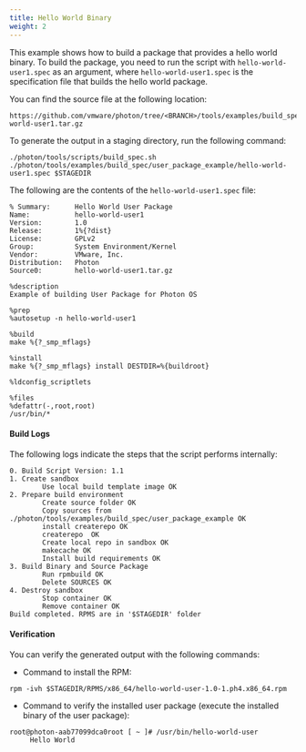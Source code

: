 ```yaml
---
title: Hello World Binary
weight: 2
---
```


This example shows how to build a package that provides a hello world binary. To build the package, you need to run the script with `hello-world-user1.spec` as an argument, where `hello-world-user1.spec` is the specification file that builds the hello world package.

You can find the source file at the following location:  

```
https://github.com/vmware/photon/tree/<BRANCH>/tools/examples/build_spec/user_package_example/hello-world-user1.tar.gz
```

To generate the output in a staging directory, run the following command:

```
./photon/tools/scripts/build_spec.sh ./photon/tools/examples/build_spec/user_package_example/hello-world-user1.spec $STAGEDIR
```

The following are the contents of the `hello-world-user1.spec` file:

```
% Summary:      Hello World User Package
Name:           hello-world-user1
Version:        1.0
Release:        1%{?dist}
License:        GPLv2
Group:          System Environment/Kernel
Vendor:         VMware, Inc.
Distribution:   Photon
Source0:        hello-world-user1.tar.gz

%description
Example of building User Package for Photon OS

%prep
%autosetup -n hello-world-user1

%build
make %{?_smp_mflags}

%install
make %{?_smp_mflags} install DESTDIR=%{buildroot}

%ldconfig_scriptlets

%files
%defattr(-,root,root)
/usr/bin/*
```

#### Build Logs

The following logs indicate the steps that the script performs internally:

```
0. Build Script Version: 1.1
1. Create sandbox
        Use local build template image OK
2. Prepare build environment
        Create source folder OK
        Copy sources from ./photon/tools/examples/build_spec/user_package_example OK
        install createrepo OK
        createrepo  OK
        Create local repo in sandbox OK
        makecache OK
        Install build requirements OK
3. Build Binary and Source Package
        Run rpmbuild OK
        Delete SOURCES OK
4. Destroy sandbox
        Stop container OK
        Remove container OK
Build completed. RPMS are in '$STAGEDIR' folder
```


#### Verification

You can verify the generated output with the following commands:


- Command to install the RPM:

```
rpm -ivh $STAGEDIR/RPMS/x86_64/hello-world-user-1.0-1.ph4.x86_64.rpm
```

- Command to verify the installed user package (execute the installed binary of the user package):

```
root@photon-aab77099dca0root [ ~ ]# /usr/bin/hello-world-user
     Hello World
```